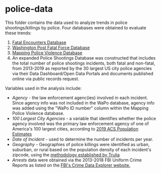 # police-data
This folder contains the data used to analyze trends in police shootings/killings by police. Four databases were obtained to evaluate these trends:
1. [Fatal Encounters Database](https://fatalencounters.org/)
2. [Washington Post Fatal Force Database](https://github.com/washingtonpost/data-police-shootings/blob/master/fatal-police-shootings-data.csv)
3. [Mapping Police Violence Database](https://mappingpoliceviolence.org/s/MPVDatasetDownload.xlsx)
4. An expanded Police Shootings Database was constructed that includes the total number of police shootings incidents, both fatal and non-fatal, from 2013-2019 as reported by the 30 largest US city police agencies via their Data Dashboard/Open Data Portals and documents published online via public records request.

Variables used in the analysis include:
- *Agency* - the law enforcement agenc(ies) involved in each incident. Since agency info was not included in the WaPo database, agency info was added using the "WaPo ID number" column within the Mapping Police Violence database. 
- *100 Largest City Agencies* - a variable that identifies whether the police agency involved was the primary law enforcement agency of one of America's 100 largest cities, according to [2019 ACS Population Estimates](https://data.census.gov/cedsci/table?q=United%20States&g=0100000US.160000&tid=ACSDT1Y2019.B01003&hidePreview=true)
- *Date of Incident* - used to determine the number of incidents per year.
- *Geography* - Geographies of police killings were identified as urban, suburban, or rural based on the population density of each incident's zipcode, using the [methodology established by Trulia](http://jedkolko.com/wp-content/uploads/2015/05/full-ZCTA-urban-suburban-rural-classification.xlsx)
- *Arrests* data were obtained via the 2013-2018 FBI Uniform Crime Reports as listed on the [FBI's Crime Data Explorer website.](https://crime-data-explorer.fr.cloud.gov/explorer/national/united-states/arrest)
